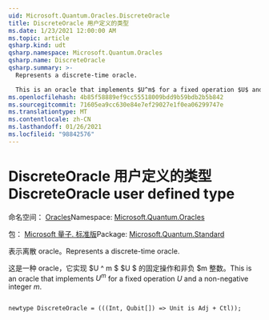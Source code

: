 ```yaml
---
uid: Microsoft.Quantum.Oracles.DiscreteOracle
title: DiscreteOracle 用户定义的类型
ms.date: 1/23/2021 12:00:00 AM
ms.topic: article
qsharp.kind: udt
qsharp.namespace: Microsoft.Quantum.Oracles
qsharp.name: DiscreteOracle
qsharp.summary: >-
  Represents a discrete-time oracle.

  This is an oracle that implements $U^m$ for a fixed operation $U$ and a non-negative integer $m$.
ms.openlocfilehash: 4b85f58889ef9cc55518009bdd9b59bdb2b5b842
ms.sourcegitcommit: 71605ea9cc630e84e7ef29027e1f0ea06299747e
ms.translationtype: MT
ms.contentlocale: zh-CN
ms.lasthandoff: 01/26/2021
ms.locfileid: "98842576"
---
```

# <a name="discreteoracle-user-defined-type"></a><span data-ttu-id="efa6d-102">DiscreteOracle 用户定义的类型</span><span class="sxs-lookup"><span data-stu-id="efa6d-102">DiscreteOracle user defined type</span></span>

<span data-ttu-id="efa6d-103">命名空间： [Oracles](xref:Microsoft.Quantum.Oracles)</span><span class="sxs-lookup"><span data-stu-id="efa6d-103">Namespace: [Microsoft.Quantum.Oracles](xref:Microsoft.Quantum.Oracles)</span></span>

<span data-ttu-id="efa6d-104">包： [Microsoft 量子. 标准版](https://nuget.org/packages/Microsoft.Quantum.Standard)</span><span class="sxs-lookup"><span data-stu-id="efa6d-104">Package: [Microsoft.Quantum.Standard](https://nuget.org/packages/Microsoft.Quantum.Standard)</span></span>


<span data-ttu-id="efa6d-105">表示离散 oracle。</span><span class="sxs-lookup"><span data-stu-id="efa6d-105">Represents a discrete-time oracle.</span></span>

<span data-ttu-id="efa6d-106">这是一种 oracle，它实现 $U ^ m $ $U $ 的固定操作和非负 $m 整数。</span><span class="sxs-lookup"><span data-stu-id="efa6d-106">This is an oracle that implements $U^m$ for a fixed operation $U$ and a non-negative integer $m$.</span></span>

```qsharp

newtype DiscreteOracle = (((Int, Qubit[]) => Unit is Adj + Ctl));
```

